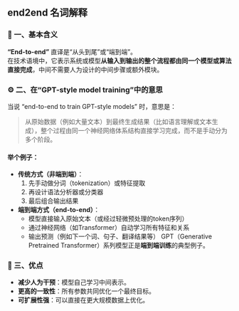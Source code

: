 
## end2end 名词解释

### 🧩 一、基本含义

**“End-to-end”** 直译是“从头到尾”或“端到端”。  
在技术语境中，它表示系统或模型**从输入到输出的整个流程都由同一个模型或算法直接完成**，中间不需要人为设计的中间步骤或额外模块。
### ⚙️ 二、在“GPT-style model training”中的意思

当说 “end-to-end to train GPT-style models” 时，意思是：
> 从原始数据（例如大量文本）到最终生成结果（比如语言理解或文本生成），整个过程由同一个神经网络体系结构直接学习完成，而不是手动分为多个阶段。
#### 举个例子：
- **传统方式（非端到端）**：
    1. 先手动做分词（tokenization）或特征提取
    2. 再设计语法分析器或分类器
    3. 最后组合输出结果
- **端到端方式（end-to-end）**：
    - 模型直接输入原始文本（或经过轻微预处理的token序列）
    - 通过神经网络（如Transformer）自动学习所有特征和关系
    - 输出预测（例如下一个词、句子、翻译结果等）
GPT（Generative Pretrained Transformer）系列模型正是**端到端训练**的典型例子。
### 🧠 三、优点

- **减少人为干预**：模型自己学习中间表示。
- **更高的一致性**：所有参数共同优化一个最终目标。
- **可扩展性强**：可以直接在更大规模数据上优化。